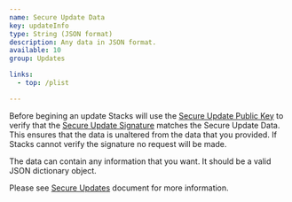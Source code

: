 ```yaml
---
name: Secure Update Data
key: updateInfo
type: String (JSON format)
description: Any data in JSON format.
available: 10
group: Updates

links:
  - top: /plist

---
```


Before begining an update Stacks will use the [Secure Update Public Key](../updateInfoPublicKey) to verify that the [Secure Update Signature](../updateInfoSignature) matches the Secure Update Data. This ensures that the data is unaltered from the data that you provided.  If Stacks cannot verify the signature no request will be made.

The data can contain any information that you want. It should be a valid JSON dictionary object.

Please see [Secure Updates](https://github.com/yourhead/s3/blob/master/secure_stack_API/README.md) document for more information.

